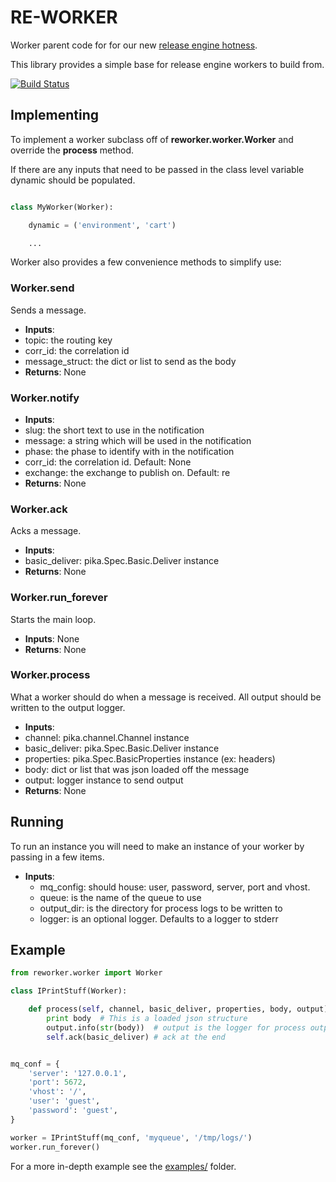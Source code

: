 # RE-WORKER
Worker parent code for for our new [release engine hotness](https://github.com/RHInception/?query=re-).

This library provides a simple base for release engine workers to build from.

[![Build Status](https://api.travis-ci.org/RHInception/re-worker.png)](https://travis-ci.org/RHInception/re-worker/)

## Implementing
To implement a worker subclass off of **reworker.worker.Worker** and override the **process** method.

If there are any inputs that need to be passed in the class level variable dynamic should be populated.

```python

class MyWorker(Worker):

    dynamic = ('environment', 'cart')

    ...
```

Worker also provides a few convenience methods to simplify use:

### Worker.send
Sends a message.

* **Inputs**:
 * topic: the routing key
 * corr\_id: the correlation id
 * message\_struct: the dict or list to send as the body
* **Returns**: None

### Worker.notify

* **Inputs**:
 * slug: the short text to use in the notification
 * message: a string which will be used in the notification
 * phase: the phase to identify with in the notification
 * corr\_id: the correlation id. Default: None
 * exchange: the exchange to publish on. Default: re
* **Returns**: None

### Worker.ack
Acks a message.

* **Inputs**:
 * basic\_deliver: pika.Spec.Basic.Deliver instance
* **Returns**: None

### Worker.run\_forever
Starts the main loop.

* **Inputs**: None
* **Returns**: None

### Worker.process
What a worker should do when a message is received. All output
should be written to the output logger.

* **Inputs**:
 * channel: pika.channel.Channel instance
 * basic\_deliver: pika.Spec.Basic.Deliver instance
 * properties: pika.Spec.BasicProperties instance (ex: headers)
 * body: dict or list that was json loaded off the message
 * output: logger instance to send output
* **Returns**: None


## Running

To run an instance you will need to make an instance of your worker by passing in a few items.

* **Inputs**:
  * mq\_config: should house: user, password, server, port and vhost.
  * queue: is the name of the queue to use
  * output\_dir: is the directory for process logs to be written to
  * logger: is an optional logger. Defaults to a logger to stderr


## Example

```python
from reworker.worker import Worker

class IPrintStuff(Worker):

    def process(self, channel, basic_deliver, properties, body, output):
        print body  # This is a loaded json structure
        output.info(str(body))  # output is the logger for process output
        self.ack(basic_deliver) # ack at the end


mq_conf = {
    'server': '127.0.0.1',
    'port': 5672,
    'vhost': '/',
    'user': 'guest',
    'password': 'guest',
}

worker = IPrintStuff(mq_conf, 'myqueue', '/tmp/logs/')
worker.run_forever()
```

For a more in-depth example see the [examples/](https://github.com/RHInception/re-worker/tree/master/examples) folder.
